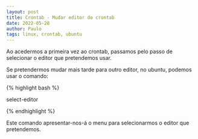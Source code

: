 ```yaml
---
layout: post
title: Crontab - Mudar editor do crontab
date: 2022-05-28
author: Paulo
tags: linux, crontab, ubuntu
---
```


Ao acedermos a primeira vez ao crontab, passamos pelo passo de selecionar o editor que pretendemos usar.

Se pretendermos mudar mais tarde para outro editor, no ubuntu, podemos usar o comando:

{% highlight bash %}
  
  select-editor

{% endhighlight %}

Este comando apresentar-nos-á o menu para selecionarmos o editor que pretendemos.



